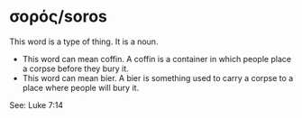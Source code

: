 # σορός/soros
This word is a type of thing. It is a noun.
* This word can mean coffin. A coffin is a container in which people place a corpse before they bury it.
* This word can mean bier. A bier is something used to carry a corpse to a place where people will bury it.

See: Luke 7:14
